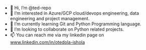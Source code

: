 - 👋 Hi, I’m @ted-repo
- 👀 I’m interested in Azure/GCP cloud/devops engineering, data engineering and project management.
- 🌱 I’m currently learning Git and Python Programming language.
- 💞️ I’m looking to collaborate on Python related projects.
- 📫 You can reach me via my linkedin page on www.linkedin.com/in/otedola-ishola

<!---
ted-repo/ted-repo is a ✨ special ✨ repository because its `README.md` (this file) appears on your GitHub profile.
You can click the Preview link to take a look at your changes.
--->
